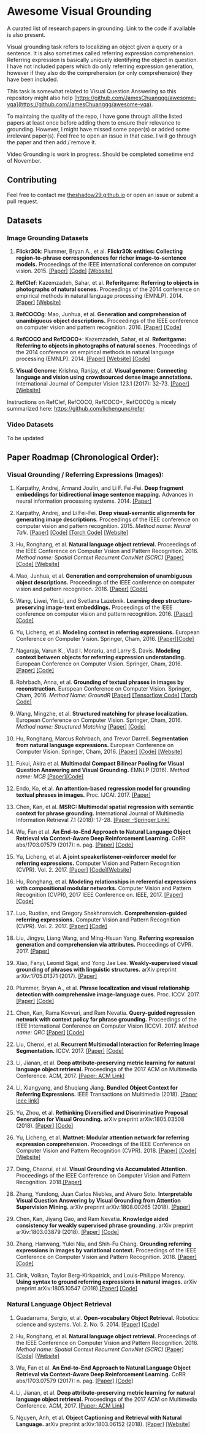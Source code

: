 # Awesome Visual Grounding
A curated list of research papers in grounding. Link to the code if available is also present.

Visual grounding task refers to localizing an object given a query or a sentence. It is also sometimes called referring expression comprehension. Referring expression is basically uniquely identifying the object in question. I have not included papers which do only referring expression generation, however if they also do the comprehension (or only comprehension) they have been included.

This task is somewhat related to Visual Question Answering so this repository might also help [https://github.com/JamesChuanggg/awesome-vqa](https://github.com/JamesChuanggg/awesome-vqa).

To maintaing the quality of the repo, I have gone through all the listed papers at least once before adding them to ensure their relevance to grounding. However, I might have missed some paper(s) or added some irrelevant paper(s). Feel free to open an issue in that case. I will go through the paper and then add / remove it. 

Video Grounding is work in progress. Should be completed sometime end of November. 

## Contributing
 Feel free to contact me [theshadow29.github.io](theshadow29.github.io) or open an issue or submit a pull request. 

## Datasets
### Image Grounding Datasets

1. **Flickr30k**: Plummer, Bryan A., et al. **Flickr30k entities: Collecting region-to-phrase correspondences for richer image-to-sentence models.** Proceedings of the IEEE international conference on computer vision. 2015. [[Paper]](https://arxiv.org/abs/1505.04870) [[Code]](https://github.com/BryanPlummer/pl-clc) [[Website]](http://web.engr.illinois.edu/~bplumme2/Flickr30kEntities/)

1. **RefClef**: Kazemzadeh, Sahar, et al. **Referitgame: Referring to objects in photographs of natural scenes.** Proceedings of the 2014 conference on empirical methods in natural language processing (EMNLP). 2014. [[Paper]](http://www.aclweb.org/anthology/D14-1086) [[Website]](http://tamaraberg.com/referitgame/)

1. **RefCOCOg**: Mao, Junhua, et al. **Generation and comprehension of unambiguous object descriptions.** Proceedings of the IEEE conference on computer vision and pattern recognition. 2016. [[Paper]](https://arxiv.org/pdf/1511.02283.pdf) [[Code]](https://github.com/mjhucla/Google_Refexp_toolbox)

1. **RefCOCO and RefCOCO+**: Kazemzadeh, Sahar, et al. **Referitgame: Referring to objects in photographs of natural scenes.** Proceedings of the 2014 conference on empirical methods in natural language processing (EMNLP). 2014. [[Paper]](http://www.aclweb.org/anthology/D14-1086) [[Website]](http://tamaraberg.com/referitgame/) [[Code]](https://github.com/lichengunc/refer)

1. **Visual Genome**: Krishna, Ranjay, et al. **Visual genome: Connecting language and vision using crowdsourced dense image annotations.** International Journal of Computer Vision 123.1 (2017): 32-73. [[Paper]](https://arxiv.org/pdf/1602.07332.pdf) [[Website]](https://visualgenome.org/)

Instructions on RefClef, RefCOCO, RefCOCO+, RefCOCOg is nicely summarized here: https://github.com/lichengunc/refer

### Video Datasets
To be updated


## Paper Roadmap (Chronological Order):

### Visual Grounding / Referring Expressions (Images):
1. Karpathy, Andrej, Armand Joulin, and Li F. Fei-Fei. **Deep fragment embeddings for bidirectional image sentence mapping.** Advances in neural information processing systems. 2014. [[Paper]](http://papers.nips.cc/paper/5281-deep-fragment-embeddings-for-bidirectional-image-sentence-mapping.pdf)

1. Karpathy, Andrej, and Li Fei-Fei. **Deep visual-semantic alignments for generating image descriptions.** Proceedings of the IEEE conference on computer vision and pattern recognition. 2015. *Method name: Neural Talk*. [[Paper]](https://www.cv-foundation.org/openaccess/content_cvpr_2015/papers/Karpathy_Deep_Visual-Semantic_Alignments_2015_CVPR_paper.pdf) [[Code]](https://github.com/karpathy/neuraltalk) [[Torch Code]](https://github.com/karpathy/neuraltalk2) [[Website]](https://cs.stanford.edu/people/karpathy/deepimagesent/)

1. Hu, Ronghang, et al. **Natural language object retrieval.** Proceedings of the IEEE Conference on Computer Vision and Pattern Recognition. 2016. *Method name: Spatial Context Recurrent
ConvNet (SCRC)* [[Paper]](https://www.cv-foundation.org/openaccess/content_cvpr_2016/papers/Hu_Natural_Language_Object_CVPR_2016_paper.pdf) [[Code]](https://github.com/ronghanghu/natural-language-object-retrieval) [[Website]](http://ronghanghu.com/text_obj_retrieval/)

1. Mao, Junhua, et al. **Generation and comprehension of unambiguous object descriptions.** Proceedings of the IEEE conference on computer vision and pattern recognition. 2016. [[Paper]](https://arxiv.org/pdf/1511.02283.pdf) [[Code]](https://github.com/mjhucla/Google_Refexp_toolbox)

1. Wang, Liwei, Yin Li, and Svetlana Lazebnik. **Learning deep structure-preserving image-text embeddings.** Proceedings of the IEEE conference on computer vision and pattern recognition. 2016. [[Paper]](http://slazebni.cs.illinois.edu/publications/cvpr16_structure.pdf) [[Code]](https://github.com/lwwang/Two_branch_network)

1. Yu, Licheng, et al. **Modeling context in referring expressions.** European Conference on Computer Vision. Springer, Cham, 2016. [[Paper]](https://arxiv.org/pdf/1608.00272.pdf)[[Code]](https://github.com/lichengunc/refer)

1. Nagaraja, Varun K., Vlad I. Morariu, and Larry S. Davis. **Modeling context between objects for referring expression understanding.** European Conference on Computer Vision. Springer, Cham, 2016.[[Paper]](https://arxiv.org/pdf/1608.00525.pdf) [[Code]](https://github.com/varun-nagaraja/referring-expressions)

1. Rohrbach, Anna, et al. **Grounding of textual phrases in images by reconstruction.** European Conference on Computer Vision. Springer, Cham, 2016. *Method Name: GroundR* [[Paper]](https://arxiv.org/pdf/1511.03745.pdf) [[Tensorflow Code]](https://github.com/kanchen-usc/GroundeR) [[Torch Code]](https://github.com/ruotianluo/refexp-comprehension)

1. Wang, Mingzhe, et al. **Structured matching for phrase localization.** European Conference on Computer Vision. Springer, Cham, 2016. *Method name: Structured Matching* [[Paper]](https://pdfs.semanticscholar.org/9216/2ec88ad974cc5082d9688c8bfee672ad59ad.pdf) [[Code]](https://github.com/princeton-vl/structured-matching)

1. Hu, Ronghang, Marcus Rohrbach, and Trevor Darrell. **Segmentation from natural language expressions.** European Conference on Computer Vision. Springer, Cham, 2016. [[Paper]](https://arxiv.org/pdf/1603.06180.pdf) [[Code]](https://github.com/ronghanghu/text_objseg) [[Website]](http://ronghanghu.com/text_objseg/)

1. Fukui, Akira et al. **Multimodal Compact Bilinear Pooling for Visual Question Answering and Visual Grounding.** EMNLP (2016). *Method name: MCB* [[Paper]](https://arxiv.org/pdf/1606.01847.pdf)[[Code]](https://github.com/akirafukui/vqa-mcb)

1. Endo, Ko, et al. **An attention-based regression model for grounding textual phrases in images.** Proc. IJCAI. 2017. [[Paper]](https://www.ijcai.org/proceedings/2017/0558.pdf)

1. Chen, Kan, et al. **MSRC: Multimodal spatial regression with semantic context for phrase grounding.** International Journal of Multimedia Information Retrieval 7.1 (2018): 17-28. [[Paper -Springer Link]](https://link.springer.com/article/10.1007/s13735-017-0139-6)

1. Wu, Fan et al. **An End-to-End Approach to Natural Language Object Retrieval via Context-Aware Deep Reinforcement Learning.** CoRR abs/1703.07579 (2017): n. pag. [[Paper]](https://arxiv.org/pdf/1703.07579.pdf) [[Code]](https://github.com/jxwufan/NLOR_A3C)

1. Yu, Licheng, et al. **A joint speakerlistener-reinforcer model for referring expressions.** Computer Vision and Pattern Recognition (CVPR). Vol. 2. 2017. [[Paper]](http://openaccess.thecvf.com/content_cvpr_2017/papers/Yu_A_Joint_Speaker-Listener-Reinforcer_CVPR_2017_paper.pdf) [[Code]](https://github.com/lichengunc/speaker_listener_reinforcer)[[Website]](https://vision.cs.unc.edu/refer/)

1. Hu, Ronghang, et al. **Modeling relationships in referential expressions with compositional modular networks.** Computer Vision and Pattern Recognition (CVPR), 2017 IEEE Conference on. IEEE, 2017. [[Paper]](http://openaccess.thecvf.com/content_cvpr_2017/papers/Hu_Modeling_Relationships_in_CVPR_2017_paper.pdf) [[Code]](https://github.com/ronghanghu/cmn)

1. Luo, Ruotian, and Gregory Shakhnarovich. **Comprehension-guided referring expressions.** Computer Vision and Pattern Recognition (CVPR). Vol. 2. 2017. [[Paper]](http://openaccess.thecvf.com/content_cvpr_2017/papers/Luo_Comprehension-Guided_Referring_Expressions_CVPR_2017_paper.pdf) [[Code]](https://github.com/ruotianluo/refexp-comprehension)

1. Liu, Jingyu, Liang Wang, and Ming-Hsuan Yang. **Referring expression generation and comprehension via attributes.** Proceedings of CVPR. 2017. [[Paper]](http://faculty.ucmerced.edu/mhyang/papers/iccv2017_referring_expression.pdf) 

1. Xiao, Fanyi, Leonid Sigal, and Yong Jae Lee. **Weakly-supervised visual grounding of phrases with linguistic structures.** arXiv preprint arXiv:1705.01371 (2017). [[Paper]](https://arxiv.org/pdf/1705.01371.pdf) 

1. Plummer, Bryan A., et al. **Phrase localization and visual relationship detection with comprehensive image-language cues.** Proc. ICCV. 2017. [[Paper]](http://openaccess.thecvf.com/content_ICCV_2017/papers/Plummer_Phrase_Localization_and_ICCV_2017_paper.pdf) [[Code]](https://github.com/BryanPlummer/pl-clc)

1. Chen, Kan, Rama Kovvuri, and Ram Nevatia. **Query-guided regression network with context policy for phrase grounding.** Proceedings of the IEEE International Conference on Computer Vision (ICCV). 2017. *Method name: QRC* [[Paper]](http://openaccess.thecvf.com/content_ICCV_2017/papers/Chen_Query-Guided_Regression_Network_ICCV_2017_paper.pdf) [[Code]](https://github.com/kanchen-usc/QRC-Net)

1. Liu, Chenxi, et al. **Recurrent Multimodal Interaction for Referring Image Segmentation.** ICCV. 2017. [[Paper]](https://arxiv.org/pdf/1703.07939.pdf) [[Code]](https://github.com/chenxi116/TF-phrasecut-public)

1. Li, Jianan, et al. **Deep attribute-preserving metric learning for natural language object retrieval.** Proceedings of the 2017 ACM on Multimedia Conference. ACM, 2017. [[Paper: ACM Link]](https://dl.acm.org/citation.cfm?id=3123439)

1. Li, Xiangyang, and Shuqiang Jiang. **Bundled Object Context for Referring Expressions.** IEEE Transactions on Multimedia (2018). [[Paper ieee link]](https://ieeexplore.ieee.org/document/8307406) 

1. Yu, Zhou, et al. **Rethinking Diversified and Discriminative Proposal Generation for Visual Grounding.** arXiv preprint arXiv:1805.03508 (2018). [[Paper]](https://www.ijcai.org/proceedings/2018/0155.pdf) [[Code]](https://github.com/XiangChenchao/DDPN)

1. Yu, Licheng, et al. **Mattnet: Modular attention network for referring expression comprehension.** Proceedings of the IEEE Conference on Computer Vision and Pattern Recognition (CVPR). 2018. [[Paper]](http://openaccess.thecvf.com/content_cvpr_2018/papers/Yu_MAttNet_Modular_Attention_CVPR_2018_paper.pdf) [[Code]](https://github.com/lichengunc/MAttNet) [[Website]](http://vision2.cs.unc.edu/refer/comprehension)

1. Deng, Chaorui, et al. **Visual Grounding via Accumulated Attention.** Proceedings of the IEEE Conference on Computer Vision and Pattern Recognition. 2018.[[Paper]](http://openaccess.thecvf.com/content_cvpr_2018/papers/Deng_Visual_Grounding_via_CVPR_2018_paper.pdf)

1. Zhang, Yundong, Juan Carlos Niebles, and Alvaro Soto. **Interpretable Visual Question Answering by Visual Grounding from Attention Supervision Mining.** arXiv preprint arXiv:1808.00265 (2018). [[Paper]](https://arxiv.org/pdf/1808.00265.pdf) 

1. Chen, Kan, Jiyang Gao, and Ram Nevatia. **Knowledge aided consistency for weakly supervised phrase grounding.** arXiv preprint arXiv:1803.03879 (2018). [[Paper]](https://arxiv.org/abs/1803.03879) [[Code]](https://github.com/kanchen-usc/KAC-Net)

1. Zhang, Hanwang, Yulei Niu, and Shih-Fu Chang. **Grounding referring expressions in images by variational context.** Proceedings of the IEEE Conference on Computer Vision and Pattern Recognition. 2018. [[Paper]](http://openaccess.thecvf.com/content_cvpr_2018/papers/Zhang_Grounding_Referring_Expressions_CVPR_2018_paper.pdf) [[Code]](https://github.com/yuleiniu/vc/)

1. Cirik, Volkan, Taylor Berg-Kirkpatrick, and Louis-Philippe Morency. **Using syntax to ground referring expressions in natural images.** arXiv preprint arXiv:1805.10547 (2018).[[Paper]](https://arxiv.org/pdf/1805.10547.pdf) [[Code]](https://github.com/volkancirik/groundnet)

### Natural Language Object Retrieval

1. Guadarrama, Sergio, et al. **Open-vocabulary Object Retrieval.** Robotics: science and systems. Vol. 2. No. 5. 2014. [[Paper]](http://citeseerx.ist.psu.edu/viewdoc/download?doi=10.1.1.434.3000&rep=rep1&type=pdf) [[Code]](http://openvoc.berkeleyvision.org/)

1. Hu, Ronghang, et al. **Natural language object retrieval.** Proceedings of the IEEE Conference on Computer Vision and Pattern Recognition. 2016. *Method name: Spatial Context Recurrent
ConvNet (SCRC)* [[Paper]](https://www.cv-foundation.org/openaccess/content_cvpr_2016/papers/Hu_Natural_Language_Object_CVPR_2016_paper.pdf) [[Code]](https://github.com/ronghanghu/natural-language-object-retrieval) [[Website]](http://ronghanghu.com/text_obj_retrieval/)

1. Wu, Fan et al. **An End-to-End Approach to Natural Language Object Retrieval via Context-Aware Deep Reinforcement Learning.** CoRR abs/1703.07579 (2017): n. pag. [[Paper]](https://arxiv.org/pdf/1703.07579.pdf) [[Code]](https://github.com/jxwufan/NLOR_A3C)

1. Li, Jianan, et al. **Deep attribute-preserving metric learning for natural language object retrieval.** Proceedings of the 2017 ACM on Multimedia Conference. ACM, 2017. [[Paper: ACM Link]](https://dl.acm.org/citation.cfm?id=3123439)

1. Nguyen, Anh, et al. **Object Captioning and Retrieval with Natural Language.** arXiv preprint arXiv:1803.06152 (2018). [[Paper]](https://arxiv.org/pdf/1803.06152.pdf) [[Website]](https://sites.google.com/site/objcaptioningretrieval/)

